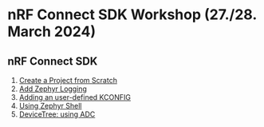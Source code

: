 # nRF Connect SDK Workshop (27./28. March 2024)

## nRF Connect SDK 
1) [Create a Project from Scratch](https://github.com/ChrisKurz/nRF_Connect_SDK/blob/main/doc/NCSv2.6.0_01_ProjectFromScratch.md)
2) [Add Zephyr Logging](https://github.com/ChrisKurz/nRF_Connect_SDK/blob/main/doc/NCSv2.6.0_02_ZephyrLogging.md)
3) [Adding an user-defined KCONFIG](https://github.com/ChrisKurz/nRF_Connect_SDK/blob/main/doc/NCSv2.6.0_03_User-Defined_KCONFIG.md)
4) [Using Zephyr Shell](https://github.com/ChrisKurz/nRF_Connect_SDK/blob/main/doc/NCSv2.6.0_10_ZephyrShell.md)
5) [DeviceTree: using ADC](https://github.com/ChrisKurz/nRF_Connect_SDK/blob/main/doc/NCSv2.6.0_ZHW_ADC_1.md)
